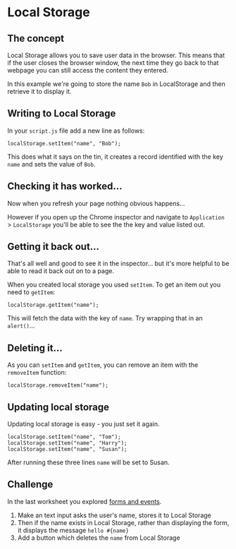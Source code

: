 # Local Storage

## The concept

Local Storage allows you to save user data in the browser. This means that if the user closes the browser window, the next time they go back to that webpage you can still access the content they entered.

In this example we're going to store the name `Bob` in LocalStorage and then retrieve it to display it.

## Writing to Local Storage

In your `script.js` file add a new line as follows:

```JS
localStorage.setItem("name", "Bob");
```

This does what it says on the tin, it creates a record identified with the key `name` and sets the value of `Bob`.

## Checking it has worked…

Now when you refresh your page nothing obvious happens…

However if you open up the Chrome inspector and navigate to `Application` > `LocalStorage` you'll be able to see the the key and value listed out.

## Getting it back out…

That's all well and good to see it in the inspector… but it's more helpful to be able to read it back out on to a page.

When you created local storage you used `setItem`. To get an item out you need to `getItem`:

```JS
localStorage.getItem("name");
```

This will fetch the data with the key of `name`. Try wrapping that in an `alert()`…

## Deleting it…

As you can `setItem` and `getItem`, you can remove an item with the `removeItem` function:

```JS
localStorage.removeItem("name");
```

## Updating local storage

Updating local storage is easy - you just set it again.

```JS
localStorage.setItem("name", "Tom");
localStorage.setItem("name", "Harry");
localStorage.setItem("name", "Susan");
```

After running these three lines `name` will be set to Susan.

## Challenge

In the last worksheet you explored [forms and events](02-forms-and-events.md).

1. Make an text input asks the user's name, stores it to Local Storage
2. Then if the name exists in Local Storage, rather than displaying the form, it displays the message `hello #{name}`
3. Add a button which deletes the `name` from Local Storage
